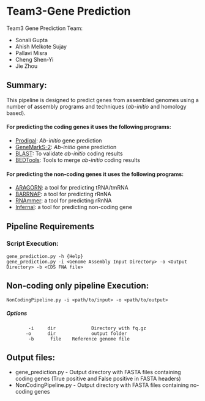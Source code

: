 # Team3-Gene Prediction
Team3 Gene Prediction Team:<br />
* Sonali Gupta <br/>
* Ahish Melkote Sujay <br/>
* Pallavi Misra <br/>
* Cheng Shen-Yi <br/>
* Jie Zhou <br/>

## Summary:

This pipeline is designed to predict genes from assembled genomes using a number of assembly programs and techniques (*ab-initio* and homology based).

#### For predicting the coding genes it uses the following programs:
* [Prodigal](https://github.com/hyattpd/Prodigal): *Ab-initio* gene prediction  
* [GeneMarkS-2](http://exon.gatech.edu/GeneMark/license_download.cgi): *Ab-initio* gene prediction
* [BLAST](https://blast.ncbi.nlm.nih.gov/Blast.cgi?PAGE_TYPE=BlastDocs&DOC_TYPE=Download): To validate *ab-initio* coding results
* [BEDTools](https://bedtools.readthedocs.io/en/latest/content/installation.html): Tools to merge *ab-initio* coding results

#### For predicting the non-coding genes it uses the following programs:
* [ARAGORN](http://130.235.244.92/ARAGORN/Downloads/): a tool for predicting tRNA/tmRNA
* [BARRNAP](https://github.com/tseemann/barrnap): a tool for predicting rRnNA
* [RNAmmer](https://services.healthtech.dtu.dk/cgi-bin/sw_request): a tool for predicting rRnNA
* [Infernal](http://eddylab.org/infernal/): a tool for predicting non-coding gene

## Pipeline Requirements

### Script Execution: ###
`gene_prediction.py -h {Help}`<br />
`gene_prediction.py -i <Genome Assembly Input Directory> -o <Output Directory> -b <CDS FNA file>` <br />

## Non-coding only pipeline Execution:
`NonCodingPipeline.py -i <path/to/input> -o <path/to/output>`<br />

##### Options
`        -i     dir             Directory with fq.gz` <br />
`        -o      dir             output folder `<br />
`        -b      file    Reference genome file`


## Output files:
* gene_prediction.py - Output directory with FASTA files containing coding genes (True positive and False positive in FASTA headers)<br />
* NonCodingPipeline.py - Output directory with FASTA files containing no-coding genes<br />
